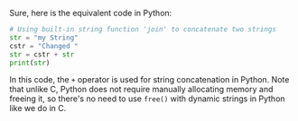 Sure, here is the equivalent code in Python:

```python
# Using built-in string function 'join' to concatenate two strings
str = "my String"
cstr = "Changed "
str = cstr + str
print(str)
```
In this code, the `+` operator is used for string concatenation in Python. Note that unlike C, Python does not require manually allocating memory and freeing it, so there's no need to use `free()` with dynamic strings in Python like we do in C.
